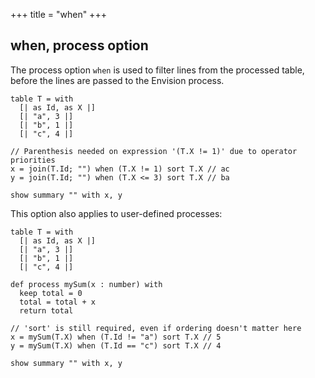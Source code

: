 +++
title = "when"
+++

## when, process option

The process option `when` is used to filter lines from the processed table, before the lines are passed to the Envision process.

```envision
table T = with
  [| as Id, as X |]
  [| "a", 3 |]
  [| "b", 1 |]
  [| "c", 4 |]

// Parenthesis needed on expression '(T.X != 1)' due to operator priorities
x = join(T.Id; "") when (T.X != 1) sort T.X // ac
y = join(T.Id; "") when (T.X <= 3) sort T.X // ba

show summary "" with x, y
```

This option also applies to user-defined processes:

```envision
table T = with
  [| as Id, as X |]
  [| "a", 3 |]
  [| "b", 1 |]
  [| "c", 4 |]

def process mySum(x : number) with
  keep total = 0
  total = total + x
  return total

// 'sort' is still required, even if ordering doesn't matter here
x = mySum(T.X) when (T.Id != "a") sort T.X // 5
y = mySum(T.X) when (T.Id == "c") sort T.X // 4

show summary "" with x, y
```
